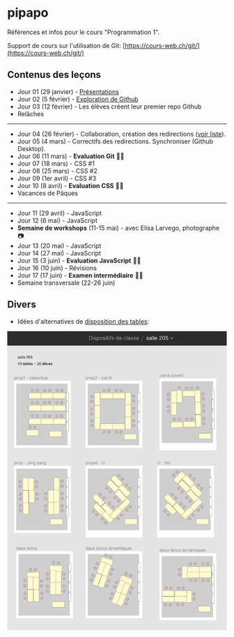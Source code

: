 # pipapo

Références et infos pour le cours "Programmation 1".

Support de cours sur l'utilisation de Git: [https://cours-web.ch/git/](https://cours-web.ch/git/)

## Contenus des leçons

- Jour 01 (29 janvier) - [Présentations](J01-presentations)
- Jour 02 (5 février) - [Exploration de Github](J02-premiers-pas-Github)
- Jour 03 (12 février) - Les élèves créent leur premier repo Github
- Relâches
***
- Jour 04 (26 février) - Collaboration, création des redirections ([voir liste](https://github.com/eracom-id491/liste_site_citations#readme)).
- Jour 05 (4 mars) - Correctifs des redirections. Synchroniser (Github Desktop).
- Jour 06 (11 mars) - **Evaluation Git** 🧠📝
- Jour 07 (18 mars) - CSS #1
- Jour 08 (25 mars) - CSS #2
- Jour 09 (1er avril) - CSS #3
- Jour 10 (8 avril) - **Evaluation CSS** 🧠📝
- Vacances de Pâques
***
- Jour 11 (29 avril) - JavaScript
- Jour 12 (6 mai) - JavaScript
- **Semaine de workshops** (11-15 mai) - avec Elisa Larvego, photographe 📷
- Jour 13 (20 mai) - JavaScript
- Jour 14 (27 mai) - JavaScript
- Jour 15 (3 juin) - **Evaluation JavaScript** 🧠📝
- Jour 16 (10 juin) - Révisions
- Jour 17 (17 juin) - **Examen intermédiaire** 🧠🔥
- Semaine transversale (22-26 juin)

## Divers

- Idées d'alternatives de [disposition des tables](https://www.figma.com/file/M8v7VnTXthk55lmqbeJCsh/salle-205?node-id=0%3A1):

![](img/dispositifs-salles.png)

